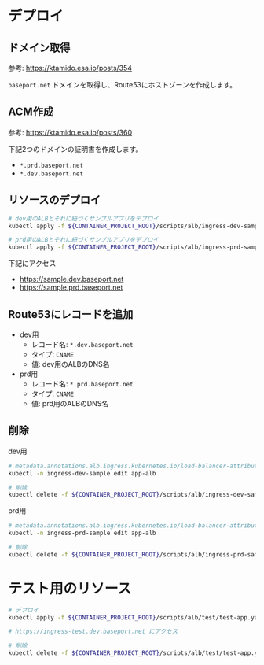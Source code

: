 # デプロイ

## ドメイン取得

参考: https://ktamido.esa.io/posts/354

`baseport.net` ドメインを取得し、Route53にホストゾーンを作成します。  


## ACM作成

参考: https://ktamido.esa.io/posts/360

下記2つのドメインの証明書を作成します。  

- `*.prd.baseport.net`
- `*.dev.baseport.net`

## リソースのデプロイ

```bash
# dev用のALBとそれに紐づくサンプルアプリをデプロイ
kubectl apply -f ${CONTAINER_PROJECT_ROOT}/scripts/alb/ingress-dev-sample.yaml

# prd用のALBとそれに紐づくサンプルアプリをデプロイ
kubectl apply -f ${CONTAINER_PROJECT_ROOT}/scripts/alb/ingress-prd-sample.yaml
```

下記にアクセス

- https://sample.dev.baseport.net
- https://sample.prd.baseport.net


## Route53にレコードを追加

- dev用
  - レコード名: `*.dev.baseport.net` 
  - タイプ: `CNAME`
  - 値: dev用のALBのDNS名
- prd用
  - レコード名: `*.prd.baseport.net` 
  - タイプ: `CNAME`
  - 値: prd用のALBのDNS名

## 削除

dev用

```bash
# metadata.annotations.alb.ingress.kubernetes.io/load-balancer-attributes の deletion_protection.enabled を falseに設定
kubectl -n ingress-dev-sample edit app-alb

# 削除
kubectl delete -f ${CONTAINER_PROJECT_ROOT}/scripts/alb/ingress-dev-sample.yaml
```

prd用

```bash
# metadata.annotations.alb.ingress.kubernetes.io/load-balancer-attributes の deletion_protection.enabled を falseに設定
kubectl -n ingress-prd-sample edit app-alb

# 削除
kubectl delete -f ${CONTAINER_PROJECT_ROOT}/scripts/alb/ingress-prd-sample.yaml
```

# テスト用のリソース

```bash
# デプロイ
kubectl apply -f ${CONTAINER_PROJECT_ROOT}/scripts/alb/test/test-app.yaml

# https://ingress-test.dev.baseport.net にアクセス

# 削除
kubectl delete -f ${CONTAINER_PROJECT_ROOT}/scripts/alb/test/test-app.yaml

```